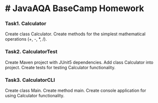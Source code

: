 # # JavaAQA BaseCamp Homework

### Task1. Calculator
Create class Calculator. Create methods for the simplest mathematical operations (+, -, *, /).

### Task2. CalculatorTest
Create Maven project with JUnit5 dependencies. Add class Calculator into project. Create tests for testing Calculator functionality.

### Task3. CalculatorCLI
Create class Main. Create method main. Create console application for using Calculator functionality.
